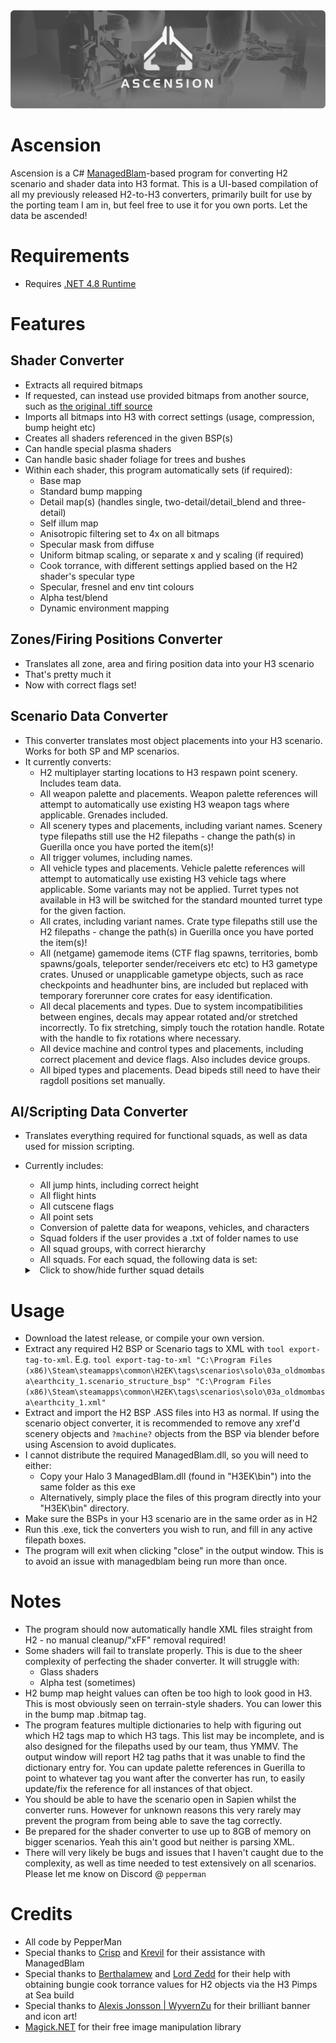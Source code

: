 <div align="center"> <img src="H2_H3_Converter_UI/ascension_github_banner.png"> </div>

# Ascension
Ascension is a C# [ManagedBlam](https://c20.reclaimers.net/general/mod-tools/managed-blam/)-based program for converting H2 scenario and shader data into H3 format. 
This is a UI-based compilation of all my previously released H2-to-H3 converters, primarily built for use by the porting team I am in, but feel free to use it for you own ports. Let the data be ascended!

# Requirements
* Requires [.NET 4.8 Runtime](https://dotnet.microsoft.com/en-us/download/dotnet-framework/net48)

# Features
## Shader Converter
* Extracts all required bitmaps
* If requested, can instead use provided bitmaps from another source, such as [the original .tiff source](http://vaporeon.io/hosted/halo/data/)
* Imports all bitmaps into H3 with correct settings (usage, compression, bump height etc)
* Creates all shaders referenced in the given BSP(s)
* Can handle special plasma shaders
* Can handle basic shader foliage for trees and bushes
* Within each shader, this program automatically sets (if required):
    * Base map
    * Standard bump mapping
    * Detail map(s) (handles single, two-detail/detail_blend and three-detail)
    * Self illum map
    * Anisotropic filtering set to 4x on all bitmaps
    * Specular mask from diffuse
    * Uniform bitmap scaling, or separate x and y scaling (if required)
    * Cook torrance, with different settings applied based on the H2 shader's specular type
    * Specular, fresnel and env tint colours
    * Alpha test/blend
    * Dynamic environment mapping

## Zones/Firing Positions Converter
* Translates all zone, area and firing position data into your H3 scenario
* That's pretty much it
* Now with correct flags set!

## Scenario Data Converter
* This converter translates most object placements into your H3 scenario. Works for both SP and MP scenarios.
* It currently converts:
    * H2 multiplayer starting locations to H3 respawn point scenery. Includes team data.
    * All weapon palette and placements. Weapon palette references will attempt to automatically use existing H3 weapon tags where applicable. Grenades included.
    * All scenery types and placements, including variant names. Scenery type filepaths still use the H2 filepaths - change the path(s) in Guerilla once you have ported the item(s)!
    * All trigger volumes, including names.
    * All vehicle types and placements. Vehicle palette references will attempt to automatically use existing H3 vehicle tags where applicable. Some variants may not be applied. Turret types not available in H3 will be switched for the standard mounted turret type for the given faction.
    * All crates, including variant names. Crate type filepaths still use the H2 filepaths - change the path(s) in Guerilla once you have ported the item(s)!
    * All (netgame) gamemode items (CTF flag spawns, territories, bomb spawns/goals, teleporter sender/receivers etc etc) to H3 gametype crates. Unused or unapplicable gametype objects, such as race checkpoints and headhunter bins, are included but replaced with temporary forerunner core crates for easy identification.
    * All decal placements and types. Due to system incompatibilities between engines, decals may appear rotated and/or stretched incorrectly. To fix stretching, simply touch the rotation handle. Rotate with the handle to fix rotations where necessary.
    * All device machine and control types and placements, including correct placement and device flags. Also includes device groups.
    * All biped types and placements. Dead bipeds still need to have their ragdoll positions set manually.

## AI/Scripting Data Converter
* Translates everything required for functional squads, as well as data used for mission scripting.
* Currently includes:
    * All jump hints, including correct height
    * All flight hints
    * All cutscene flags
    * All point sets
    * Conversion of palette data for weapons, vehicles, and characters
    * Squad folders if the user provides a .txt of folder names to use
    * All squad groups, with correct hierarchy
    * All squads. For each squad, the following data is set:
    <details>
        <summary>&nbsp;&nbsp;Click to show/hide further squad details</summary>
        
        - Name
        - Flags
        - Team
        - Squad group
        - Spawn count
        - Upgrade chance
        - Vehicle type
        - Character type
        - Primary weapon type
        - Secondary weapon type
        - Grenade type
        - Initial zone
        - Vehicle variant
        - Placement script reference
        - Squad folder
        - All starting locations. For each starting location, the following data is set:
        
            - Name
            - Position
            - Rotation
            - Flags
            - Character type
            - Primary weapon type
            - Secondary weapon type
            - Vehicle type
            - Vehicle seat type
            - Grenade type
            - Swarm count
            - Actor variant
            - Vehicle variant
            - Initial movement distance
            - Initial movement mode
            - Placement script reference

    </details>


# Usage
* Download the latest release, or compile your own version.
* Extract any required H2 BSP or Scenario tags to XML with `tool export-tag-to-xml`. E.g. `tool export-tag-to-xml "C:\Program Files (x86)\Steam\steamapps\common\H2EK\tags\scenarios\solo\03a_oldmombasa\earthcity_1.scenario_structure_bsp" "C:\Program Files (x86)\Steam\steamapps\common\H2EK\tags\scenarios\solo\03a_oldmombasa\earthcity_1.xml"`
* Extract and import the H2 BSP .ASS files into H3 as normal. If using the scenario object converter, it is recommended to remove any xref'd scenery objects and `?machine?` objects from the BSP via blender before using Ascension to avoid duplicates.
* I cannot distribute the required ManagedBlam.dll, so you will need to either:
    * Copy your Halo 3 ManagedBlam.dll (found in "H3EK\bin") into the same folder as this exe
    * Alternatively, simply place the files of this program directly into your "H3EK\bin" directory.
* Make sure the BSPs in your H3 scenario are in the same order as in H2
* Run this .exe, tick the converters you wish to run, and fill in any active filepath boxes.
* The program will exit when clicking "close" in the output window. This is to avoid an issue with managedblam being run more than once.

# Notes
* The program should now automatically handle XML files straight from H2 - no manual cleanup/"xFF" removal required!
* Some shaders will fail to translate properly. This is due to the sheer complexity of perfecting the shader converter. It will struggle with:
    * Glass shaders
    * Alpha test (sometimes)
* H2 bump map height values can often be too high to look good in H3. This is most obviously seen on terrain-style shaders. You can lower this in the bump map .bitmap tag.
* The program features multiple dictionaries to help with figuring out which H2 tags map to which H3 tags. This list may be incomplete, and is also designed for the filepaths used by our team, thus YMMV. The output window will report H2 tag paths that it was unable to find the dictionary entry for. You can update palette references in Guerilla to point to whatever tag you want after the converter has run, to easily update/fix the reference for all instances of that object.
* You should be able to have the scenario open in Sapien whilst the converter runs. However for unknown reasons this very rarely may prevent the program from being able to save the tag correctly.
* Be prepared for the shader converter to use up to 8GB of memory on bigger scenarios. Yeah this ain't good but neither is parsing XML.
* There will very likely be bugs and issues that I haven't caught due to the complexity, as well as time needed to test extensively on all scenarios. Please let me know on Discord @ `pepperman`

# Credits
* All code by PepperMan
* Special thanks to [Crisp](https://github.com/ILoveAGoodCrisp) and [Krevil](https://github.com/Krevil) for their assistance with ManagedBlam
* Special thanks to [Berthalamew](https://github.com/berthalamew) and [Lord Zedd](https://github.com/Lord-Zedd) for their help with obtaining bungie cook torrance values for H2 objects via the H3 Pimps at Sea build
* Special thanks to [Alexis Jonsson | WyvernZu](https://github.com/AlexisJonsson) for their brilliant banner and icon art!
* [Magick.NET](https://github.com/dlemstra/Magick.NET) for their free image manipulation library
